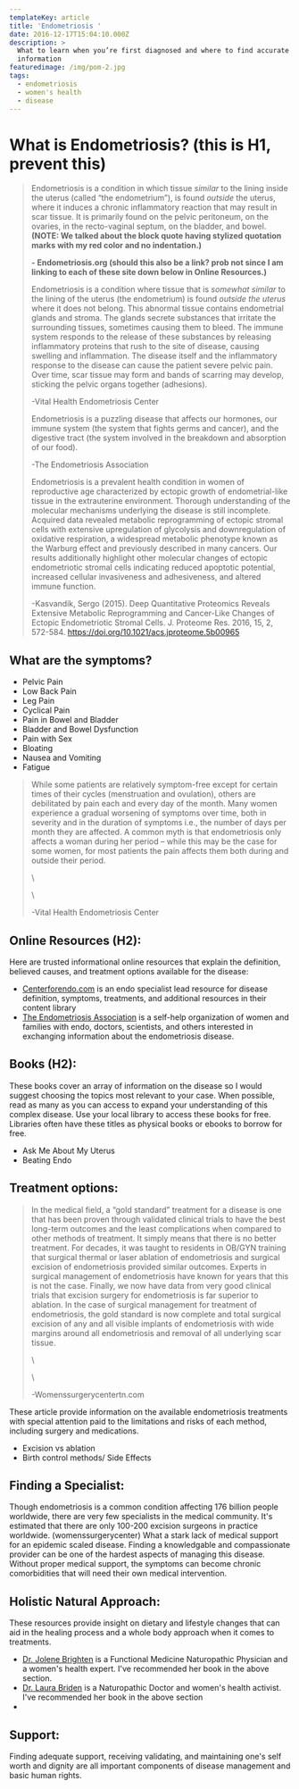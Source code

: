 ```yaml
---
templateKey: article
title: 'Endometriosis '
date: 2016-12-17T15:04:10.000Z
description: >
  What to learn when you’re first diagnosed and where to find accurate
  information 
featuredimage: /img/pom-2.jpg
tags:
  - endometriosis
  - women's health
  - disease
---
```

# What is Endometriosis? (this is H1, prevent this)

> Endometriosis is a condition in which tissue _similar_ to the lining inside the uterus (called “the endometrium”), is found _outside_ the uterus, where it induces a chronic inflammatory reaction that may result in scar tissue.  It is primarily found on the pelvic peritoneum, on the ovaries, in the recto-vaginal septum, on the bladder, and bowel. **(NOTE: We talked about the block quote having stylized quotation marks with my red color and no indentation.)**
>
> **\- Endometriosis.org (should this also be a link? prob not since I am linking to each of these site down below in Online Resources.)**
>
> Endometriosis is a condition where tissue that is _somewhat similar_ to the lining of the uterus (the endometrium) is found _outside the uterus_ where it does not belong. This abnormal tissue contains endometrial glands and stroma. The glands secrete substances that irritate the surrounding tissues, sometimes causing them to bleed. The immune system responds to the release of these substances by releasing inflammatory proteins that rush to the site of disease, causing swelling and inflammation. The disease itself and the inflammatory response to the disease can cause the patient severe pelvic pain. Over time, scar tissue may form and bands of scarring may develop, sticking the pelvic organs together (adhesions).
>
> \-Vital Health Endometriosis Center
>
> Endometriosis is a puzzling disease that affects our hormones, our immune system (the system that fights germs and cancer), and the digestive tract (the system involved in the breakdown and absorption of our food).
>
> \-The Endometriosis Association
>
> Endometriosis is a prevalent health condition in women of reproductive age characterized by ectopic growth of endometrial-like tissue in the extrauterine environment. Thorough understanding of the molecular mechanisms underlying the disease is still incomplete. Acquired data revealed metabolic reprogramming of ectopic stromal cells with extensive upregulation of glycolysis and downregulation of oxidative respiration, a widespread metabolic phenotype known as the Warburg effect and previously described in many cancers. Our results additionally highlight other molecular changes of ectopic endometriotic stromal cells indicating reduced apoptotic potential, increased cellular invasiveness and adhesiveness, and altered immune function.
>
> \-Kasvandik, Sergo (2015). Deep Quantitative Proteomics Reveals Extensive Metabolic Reprogramming and Cancer-Like Changes of Ectopic Endometriotic Stromal Cells. J. Proteome Res. 2016, 15, 2, 572-584. https://doi.org/10.1021/acs.jproteome.5b00965

## **What are the symptoms?**

* Pelvic Pain
* Low Back Pain
* Leg Pain
* Cyclical Pain
* Pain in Bowel and Bladder
* Bladder and Bowel Dysfunction
* Pain with Sex
* Bloating
* Nausea and Vomiting
* Fatigue

> While some patients are relatively symptom-free except for certain times of their cycles (menstruation and ovulation), others are debilitated by pain each and every day of the month. Many women experience a gradual worsening of symptoms over time, both in severity and in the duration of symptoms i.e., the number of days per month they are affected. A common myth is that endometriosis only affects a woman during her period – while this may be the case for some women, for most patients the pain affects them both during and outside their period. 
>
> \
>
>
>
>
> \
>
>
> -Vital Health Endometriosis Center 



## **Online Resources (H2)**:

Here are trusted informational online resources that explain the definition, believed causes, and treatment options available for the disease:

* [Centerforendo.com](http://centerforendo.com/endometriosis-understanding-a-complex-disease) is an endo specialist lead resource for disease definition, symptoms, treatments, and additional resources in their content library
* [The Endometriosis Association](https://endometriosisassn.org/about-endometriosis) is a self-help organization of women and families with endo, doctors, scientists, and others interested in exchanging information about the endometriosis disease.

## Books (H2):

These books cover an array of information on the disease so I would suggest choosing the topics most relevant to your case. When possible, read as many as you can access to expand your understanding of this complex disease. Use your local library to access these books for free. Libraries often have these titles as physical books or ebooks to borrow for free. 

* Ask Me About My Uterus
* Beating Endo

## Treatment options:

> In the medical field, a “gold standard” treatment for a disease is one that has been proven through validated clinical trials to have the best long-term outcomes and the least complications when compared to other methods of treatment.  It simply means that there is no better treatment.  For decades, it was taught to residents in OB/GYN training that surgical thermal or laser ablation of endometriosis and surgical excision of endometriosis provided similar outcomes.  Experts in surgical management of endometriosis have known for years that this is not the case.  Finally, we now have data from very good clinical trials that excision surgery for endometriosis is far superior to ablation. In the case of surgical management for treatment of endometriosis, the gold standard is now complete and total surgical excision of any and all visible implants of endometriosis with wide margins around all endometriosis and removal of all underlying scar tissue.
>
> \
>
>
>
>
> \
>
>
> -Womenssurgerycentertn.com

These article provide information on the available endometriosis treatments with special attention paid to the limitations and risks of each method, including surgery and medications. 

* Excision vs ablation
* Birth control methods/ Side Effects

## Finding a Specialist:

Though endometriosis is a common condition affecting 176 billion people worldwide, there are very few specialists in the medical community. It's estimated that there are only 100-200 excision surgeons in practice worldwide. (womenssurgerycenter) What a stark lack of medical support for an epidemic scaled disease. Finding a knowledgable and compassionate provider can be one of the hardest aspects of managing this disease. Without proper medical support, the symptoms can become chronic comorbidities that will need their own medical intervention. 

## Holistic Natural Approach:

These resources provide insight on dietary and lifestyle changes that can aid in the healing process and a whole body approach when it comes to treatments.

* [Dr. Jolene Brighten](https://drbrighten.com/causes-endometriosis-5-natural-treatment-strategies/) is a Functional Medicine Naturopathic Physician and a women's health expert. I've recommended her book in the above section.
* [Dr. Laura Briden](https://www.larabriden.com/endometriosis-treat-the-immune-system/) is a Naturopathic Doctor and women's health activist. I've recommended her book in the above section
* 

## Support:

Finding adequate support, receiving validating, and maintaining one's self worth and dignity are all important components of disease management and basic human rights.
